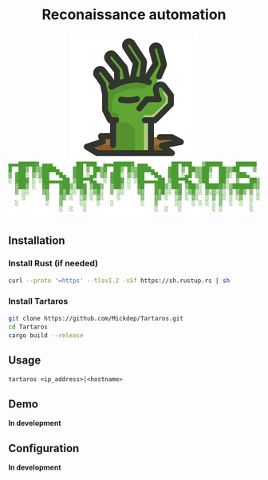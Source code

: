 <h1 align="center">
Reconaissance automation
</h1>

<p align="center">
  <img width="256" height="256" src="img/icon256.png"><br/>
  <img width="auto" height="auto" src="img/tartaros_banner.png">
</p>


## Installation

### Install Rust (if needed)
```bash
curl --proto '=https' --tlsv1.2 -sSf https://sh.rustup.rs | sh
```
### Install Tartaros
```bash
git clone https://github.com/Mickdep/Tartaros.git
cd Tartaros
cargo build --release
```


## Usage

```
tartaros <ip_address>|<hostname>
```


## Demo

**In development**

## Configuration

**In development**
